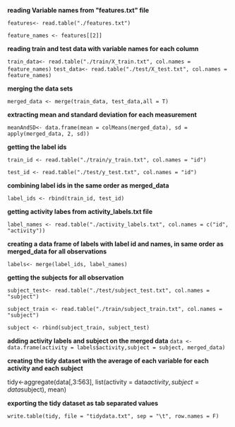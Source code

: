 
**reading Variable names from "features.txt" file**

```features<- read.table("./features.txt")```

```feature_names <- features[[2]]```

**reading train and test data with variable names for each column**

```train_data<- read.table("./train/X_train.txt", col.names = feature_names)```
```test_data<- read.table("./test/X_test.txt", col.names = feature_names)```

**merging the data sets**

```merged_data <- merge(train_data, test_data,all = T)```

**extracting mean and standard deviation for each measurement**

```meanAndSD<- data.frame(mean = colMeans(merged_data), sd = apply(merged_data, 2, sd))```


**getting the label ids**

```train_id <- read.table("./train/y_train.txt", col.names = "id")```

```test_id <- read.table("./test/y_test.txt", col.names = "id")```

**combining label ids in the same order as merged_data**

```label_ids <- rbind(train_id, test_id)```

**getting activity labes from activity_labels.txt file**

```label_names <- read.table("./activity_labels.txt", col.names = c("id", "activity"))```

**creating a data frame of labels with label id and names, in same order as  merged_data for all observations**

```labels<- merge(label_ids, label_names)```

**getting the subjects for all observation**

```subject_test<- read.table("./test/subject_test.txt", col.names = "subject")```

```subject_train <- read.table("./train/subject_train.txt", col.names = "subject")```

```subject <- rbind(subject_train, subject_test)```

**adding activity labels and  subject on the merged data**
```data <- data.frame(activity = labels$activity,subject = subject, merged_data)```


**creating the tidy dataset with the average of each variable for each activity and each subject**

tidy<-aggregate(data[,3:563], list(activity = data$activity, subject = data$subject), mean)

**exporting the tidy dataset as tab separated values**

```write.table(tidy, file = "tidydata.txt", sep = "\t", row.names = F)```


